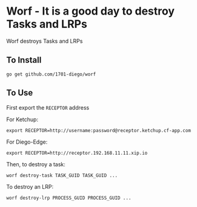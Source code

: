 # Worf - It is a good day to destroy Tasks and LRPs

Worf destroys Tasks and LRPs

## To Install

```
go get github.com/1701-diego/worf
```

## To Use

First export the `RECEPTOR` address

For Ketchup:
```
export RECEPTOR=http://username:password@receptor.ketchup.cf-app.com
```

For Diego-Edge:
```
export RECEPTOR=http://receptor.192.168.11.11.xip.io
```

Then, to destroy a task:

```
worf destroy-task TASK_GUID TASK_GUID ...
```

To destroy an LRP:

```
worf destroy-lrp PROCESS_GUID PROCESS_GUID ...
```